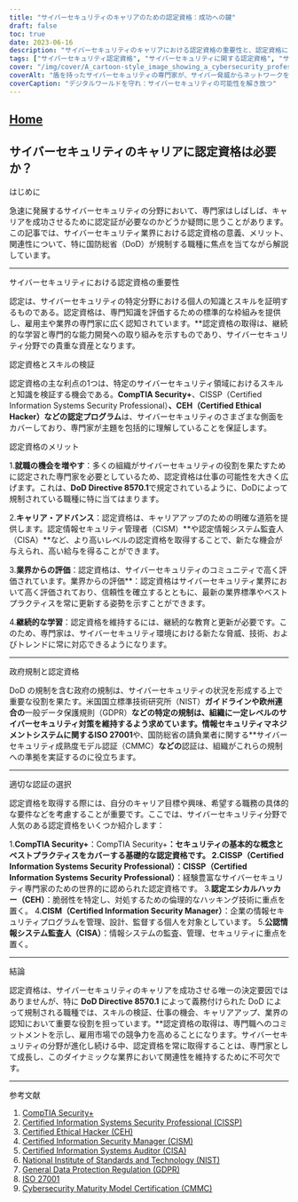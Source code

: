 ```yaml
---
title: "サイバーセキュリティのキャリアのための認定資格：成功への鍵"
draft: false
toc: true
date: 2023-06-16
description: "サイバーセキュリティのキャリアにおける認定資格の重要性と、認定資格によってどのように仕事の機会を広げ、スキルを向上させ、業界の認知度を確実に高めることができるかをご覧ください。"
tags: ["サイバーセキュリティ認定資格", "サイバーセキュリティに関する認定資格", "サイバーセキュリティキャリア", "サイバーセキュリティーの仕事", "情報セキュリティ資格", "DoD 8570.1", "業界評価", "しゅうぎょうきかい", "キャリアアップ", "スキルバリデーション", "サイバーセキュリティプロフェッショナル", "認証プログラム", "CompTIA Security+", "CISSP", "シーイーエイチ", "CISM", "シーサ", "NISTガイドライン", "GDPR対応", "ISO 27001", "コンピュータ媒介言語", "サイバーセキュリティ規制", "サイバーセキュリティ産業", "サイバー脅威", "プロフェッショナル・ディベロップメント", "継続学習", "サイバーセキュリティ・ランドスケープ", "官制", "労働統計局", "サイバーセキュリティーの動向"]
cover: "/img/cover/A_cartoon-style_image_showing_a_cybersecurity_professional.png"
coverAlt: "盾を持ったサイバーセキュリティの専門家が、サイバー脅威からネットワークを守っている様子を漫画風に表現した画像です。"
coverCaption: "デジタルワールドを守れ：サイバーセキュリティの可能性を解き放つ"
---
```


## [Home](/cyber-security-career-playbook-start/)

## サイバーセキュリティのキャリアに認定資格は必要か？

はじめに

急速に発展するサイバーセキュリティの分野において、専門家はしばしば、キャリアを成功させるために認定証が必要なのかどうか疑問に思うことがあります。この記事では、サイバーセキュリティ業界における認定資格の意義、メリット、関連性について、特に国防総省（DoD）が規制する職種に焦点を当てながら解説しています。

______

サイバーセキュリティにおける認定資格の重要性

認定は、サイバーセキュリティの特定分野における個人の知識とスキルを証明するものである。認定資格は、専門知識を評価するための標準的な枠組みを提供し、雇用主や業界の専門家に広く認知されています。**認定資格の取得は、継続的な学習と専門的な能力開発への取り組みを示すものであり、サイバーセキュリティ分野での貴重な資産となります。

認定資格とスキルの検証

認定資格の主な利点の1つは、特定のサイバーセキュリティ領域におけるスキルと知識を検証する機会である。**CompTIA Security+**、CISSP（Certified Information Systems Security Professional）**、CEH（Certified Ethical Hacker）**などの**認定プログラム**は、サイバーセキュリティのさまざまな側面をカバーしており、専門家が主題を包括的に理解していることを保証します。

認定資格のメリット

1.**就職の機会を増やす**：多くの組織がサイバーセキュリティの役割を果たすために認定された専門家を必要としているため、認定資格は仕事の可能性を大きく広げます。これは、**DoD Directive 8570.1**で規定されているように、DoDによって規制されている職種に特に当てはまります。

2.**キャリア・アドバンス**：認定資格は、キャリアアップのための明確な道筋を提供します。認定情報セキュリティ管理者（CISM）**や認定情報システム監査人（CISA）**など、より高いレベルの認定資格を取得することで、新たな機会が与えられ、高い給与を得ることができます。

3.**業界からの評価**：認定資格は、サイバーセキュリティのコミュニティで高く評価されています。業界からの評価**：認定資格はサイバーセキュリティ業界において高く評価されており、信頼性を確立するとともに、最新の業界標準やベストプラクティスを常に更新する姿勢を示すことができます。

4.**継続的な学習**：認定資格を維持するには、継続的な教育と更新が必要です。このため、専門家は、サイバーセキュリティ環境における新たな脅威、技術、およびトレンドに常に対応できるようになります。

______

政府規制と認定資格

DoD の規制を含む政府の規制は、サイバーセキュリティの状況を形成する上で重要な役割を果たす。米国国立標準技術研究所（NIST）**ガイドラインや欧州連合の**一般データ保護規則（GDPR）**などの特定の規制は、組織に一定レベルのサイバーセキュリティ対策を維持するよう求めています。**情報セキュリティマネジメントシステムに関する**ISO 27001**や、国防総省の請負業者に関する**サイバーセキュリティ成熟度モデル認証（CMMC）**などの**認証は、組織がこれらの規制への準拠を実証するのに役立ちます。

______

適切な認証の選択

認定資格を取得する際には、自分のキャリア目標や興味、希望する職務の具体的な要件などを考慮することが重要です。ここでは、サイバーセキュリティ分野で人気のある認定資格をいくつか紹介します：

1.**CompTIA Security+**：CompTIA Security+**：セキュリティの基本的な概念とベストプラクティスをカバーする基礎的な認定資格です。
2.**CISSP（Certified Information Systems Security Professional）**：CISSP（Certified Information Systems Security Professional）**：経験豊富なサイバーセキュリティ専門家のための世界的に認められた認定資格です。
3.**認定エシカルハッカー（CEH）**：脆弱性を特定し、対処するための倫理的なハッキング技術に重点を置く。
4.**CISM（Certified Information Security Manager）**：企業の情報セキュリティプログラムを管理、設計、監督する個人を対象としています。
5.**公認情報システム監査人（CISA）**：情報システムの監査、管理、セキュリティに重点を置く。

______

結論

認定資格は、サイバーセキュリティのキャリアを成功させる唯一の決定要因ではありませんが、特に **DoD Directive 8570.1** によって義務付けられた DoD によって規制される職種では、スキルの検証、仕事の機会、キャリアアップ、業界の認知において重要な役割を担っています。**認定資格の取得は、専門職へのコミットメントを示し、雇用市場での競争力を高めることになります。サイバーセキュリティの分野が進化し続ける中、認定資格を常に取得することは、専門家として成長し、このダイナミックな業界において関連性を維持するために不可欠です。

______

参考文献

1. [CompTIA Security+](https://www.comptia.org/certifications/security)
2. [Certified Information Systems Security Professional (CISSP)](https://www.isc2.org/Certifications/CISSP)
3. [Certified Ethical Hacker (CEH)](https://www.eccouncil.org/programs/certified-ethical-hacker-ceh/)
4. [Certified Information Security Manager (CISM)](https://www.isaca.org/credentialing/cism)
5. [Certified Information Systems Auditor (CISA)](https://www.isaca.org/credentialing/cisa)
6. [National Institute of Standards and Technology (NIST)](https://www.nist.gov/)
7. [General Data Protection Regulation (GDPR)](https://gdpr.eu/)
8. [ISO 27001](https://www.iso.org/isoiec-27001-information-security.html)
9. [Cybersecurity Maturity Model Certification (CMMC)](https://www.acq.osd.mil/cmmc/)
